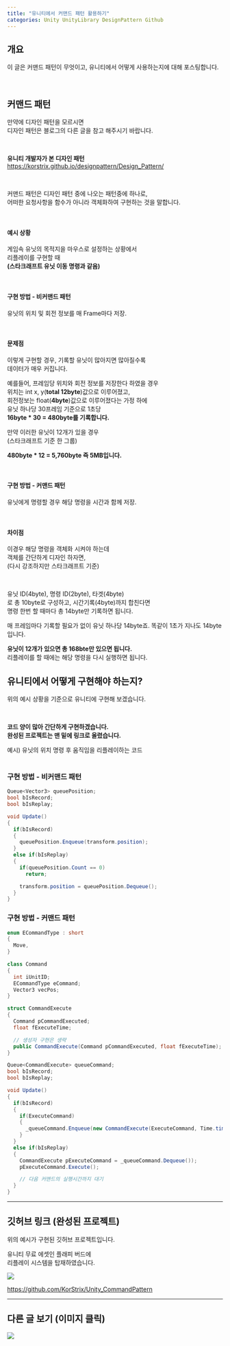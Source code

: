 ```yaml
---
title: "유니티에서 커맨드 패턴 활용하기"
categories: Unity UnityLibrary DesignPattern Github
---
```


## 개요
이 글은 커맨드 패턴이 무엇이고,
유니티에서 어떻게 사용하는지에 대해 포스팅합니다.<br>

<br>

## 커맨드 패턴
만약에 디자인 패턴을 모르시면 <br>
디자인 패턴은 블로그의 다른 글을 참고 해주시기 바랍니다. <br>

<br>

**유니티 개발자가 본 디자인 패턴**
https://korstrix.github.io/designpattern/Design_Pattern/

<br>

커맨드 패턴은 디자인 패턴 중에 나오는 패턴중에 하나로, <br>
어떠한 요청사항을 함수가 아니라 객체화하여 구현하는 것을 말합니다. <br>

<br>

#### 예시 상황
게임속 유닛의 목적지을 마우스로 설정하는 상황에서 <br>
리플레이를 구현할 때 <br>
**(스타크래프트 유닛 이동 명령과 같음)** <br>

<br>

#### 구현 방법 - 비커맨드 패턴
유닛의 위치 및 회전 정보를 매 Frame마다 저장. <br>

<br>

#### 문제점
이렇게 구현할 경우, 기록할 유닛이 많아지면 많아질수록 <br>
데이터가 매우 커집니다. <br>

예를들어, 프레임당 위치와 회전 정보를 저장한다 하였을 경우 <br>
위치는 int x, y(**total 12byte**)값으로 이루어졌고, <br>
회전정보는 float(**4byte**)값으로 이루어졌다는 가정 하에 <br>
유닛 하나당 30프레임 기준으로 1초당 <br>
**16byte * 30 = 480byte를 기록합니다.** <br>

만약 이러한 유닛이 12개가 있을 경우 <br>
(스타크래프트 기준 한 그룹) <br>

**480byte * 12 = 5,760byte 즉 5MB입니다.**

<br>

#### 구현 방법 - 커맨드 패턴
유닛에게 명령할 경우 해당 명령을 시간과 함께 저장. <br>

<br>

#### 차이점
이경우 해당 명령을 객체화 시켜야 하는데 <br>
객체를 간단하게 디자인 하자면, <br>
(다시 강조하지만 스타크래프트 기준) <br>

<br>

유닛 ID(4byte), 명령 ID(2byte), 타겟(4byte) <br>
로 총 10byte로 구성하고, 시간기록(4byte)까지 합친다면 <br>
명령 한번 할 때마다 총 14byte만 기록하면 됩니다. <br>

매 프레임마다 기록할 필요가 없이 유닛 하나당 14byte죠.
똑같이 1초가 지나도 14byte입니다. <br>

**유닛이 12개가 있으면 총 168bte만 있으면 됩니다.** <br>
리플레이를 할 때에는 해당 명령을 다시 실행하면 됩니다. <br>

## 유니티에서 어떻게 구현해야 하는지?
위의 예시 상황을 기준으로 유니티에 구현해 보겠습니다. <br>

<br>

**코드 양이 많아 간단하게 구현하겠습니다. <br>
완성된 프로젝트는 맨 밑에 링크로 올렸습니다.**

예시) 유닛의 위치 명령 후 움직임을 리플레이하는 코드 <br>
<br>

### 구현 방법 - 비커맨드 패턴

```csharp
Queue<Vector3> queuePosition;
bool bIsRecord;
bool bIsReplay;

void Update()
{
  if(bIsRecord)
  {
    queuePosition.Enqueue(transform.position);
  }
  else if(bIsReplay)
  {
    if(queuePosition.Count == 0)
      return;

    transform.position = queuePosition.Dequeue();
  }
}
```

### 구현 방법 - 커맨드 패턴

```csharp
enum ECommandType : short
{
  Move,
}

class Command
{
  int iUnitID;
  ECommandType eCommand;
  Vector3 vecPos;
}

struct CommandExecute
{
  Command pCommandExecuted;
  float fExecuteTime;

  // 생성자 구현은 생략
  public CommandExecute(Command pCommandExecuted, float fExecuteTime);
}

Queue<CommandExecute> queueCommand;
bool bIsRecord;
bool bIsReplay;

void Update()
{
  if(bIsRecord)
  {
    if(ExecuteCommand)
    {
      _queueCommand.Enqueue(new CommandExecute(ExecuteCommand, Time.time));
    }    
  }
  else if(bIsReplay)
  {
    CommandExecute pExecuteCommand = _queueCommand.Dequeue());
    pExecuteCommand.Execute();

    // 다음 커맨드의 실행시간까지 대기
  }
}

```

---
## 깃허브 링크 (완성된 프로젝트)
위의 예시가 구현된 깃허브 프로젝트입니다.

유니티 무료 에셋인 플래피 버드에 <br>
리플레이 시스템을 탑재하였습니다.

![](https://github.com/KorStrix/Unity_CommandPattern/blob/master/Image_ForGithub/Replay.gif?raw=true)

https://github.com/KorStrix/Unity_CommandPattern

---
## 다른 글 보기 (이미지 클릭)
[![](https://github.com/KorStrix/korstrix.github.io/blob/master/_images/Index_Preview.png?raw=true)](https://korstrix.github.io/index/Index/)
